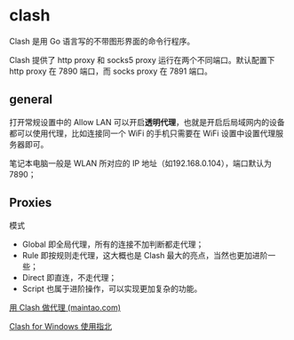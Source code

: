 # clash



Clash 是用 Go 语言写的不带图形界面的命令行程序。

Clash 提供了 http proxy 和 socks5 proxy 运行在两个不同端口。默认配置下 http proxy 在 7890 端口，而 socks proxy 在 7891 端口。

## general

打开常规设置中的 Allow LAN 可以开启**透明代理**，也就是开启后局域网内的设备都可以使用代理，比如连接同一个 WiFi 的手机只需要在 WiFi 设置中设置代理服务器即可。

笔记本电脑一般是 WLAN 所对应的 IP 地址（如192.168.0.104），端口默认为7890；



## Proxies

模式

- Global 即全局代理，所有的连接不加判断都走代理；
- Rule 即按规则走代理，这大概也是 Clash 最大的亮点，当然也更加进阶一些；
- Direct 即直连，不走代理；
- Script 也属于进阶操作，可以实现更加复杂的功能。







[用 Clash 做代理 (maintao.com)](https://maintao.com/2021/use-clash-as-a-proxy/)

[Clash for Windows 使用指北 ](https://mxy-3914fc.tcloudbaseapp.com/2020101017609)